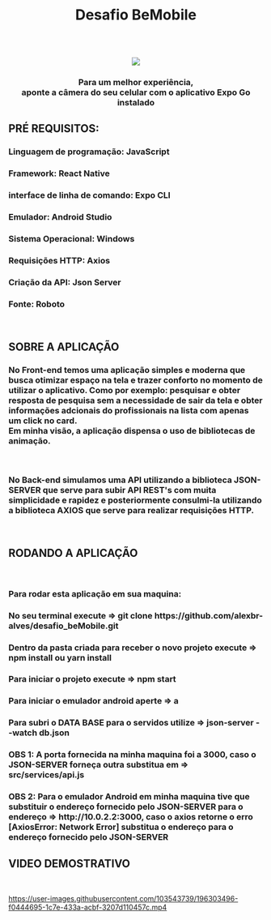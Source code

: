 <h1 align="center">Desafio BeMobile</h1>
<br>
<br>
<p align="center">
<img src="https://user-images.githubusercontent.com/103543739/196267550-a05913fc-044d-4208-a978-9ee2194be065.png">
</p>

<h3 font-size="12px" align="center"> Para um melhor experiência, <br>
aponte a câmera do seu celular com o aplicativo Expo Go instalado </h3>


<h2>PRÉ REQUISITOS:</>
<h3> Linguagem de programação: JavaScript </h3>
<h3> Framework: React Native </h3>
<h3> interface de linha de comando: Expo CLI </h3>
<h3> Emulador: Android Studio </h3>
<h3> Sistema Operacional: Windows </h3>
<h3> Requisições HTTP: Axios </h3>
<h3> Criação da API: Json Server</h3>
<h3> Fonte: Roboto</h3>

<br>

<h2>SOBRE A APLICAÇÃO</h2>

<h3> No Front-end temos uma aplicação simples e  moderna que busca otimizar espaço na tela e trazer 
conforto no momento de utilizar o aplicativo. Como por exemplo: pesquisar e obter resposta de pesquisa 
sem a necessidade de sair da tela e obter informações adcionais do profissionais na lista com apenas um click no card. <br>
Em minha visão, a aplicação dispensa o uso de bibliotecas de animação. 
</h3>
<br>
<h3>No Back-end simulamos uma API utilizando a biblioteca JSON-SERVER que serve para subir API REST's com muita simplicidade
e rapidez e posteriormente consulmi-la utilizando a biblioteca AXIOS que serve para realizar requisições HTTP.
</h3>
<br>

<h2>RODANDO A APLICAÇÃO</h2>
<br>
<h3>Para rodar esta aplicação em sua maquina: </h3>
<h3>No seu terminal execute => git clone https://github.com/alexbr-alves/desafio_beMobile.git </h3>
<h3>Dentro da pasta criada para receber o novo projeto execute => npm install ou yarn install</h3>
<h3>Para iniciar o projeto execute => npm start</h3>
<h3>Para iniciar o emulador android aperte => a </h3>
<h3>Para subri o DATA BASE para o servidos utilize => json-server --watch db.json </h3>

<h3> 
OBS 1: A porta fornecida na minha maquina foi a 3000, 
caso o JSON-SERVER forneça outra substitua em => src/services/api.js
</h3>

<h3>
OBS 2: Para o emulador Android em minha maquina tive que substituir o endereço  fornecido pelo JSON-SERVER 
para o endereço => http://10.0.2.2:3000, caso o axios retorne o erro [AxiosError: Network Error] substitua o endereço 
para o endereço fornecido pelo JSON-SERVER
</h3>






<h2>VIDEO DEMOSTRATIVO</h2>
<br>


https://user-images.githubusercontent.com/103543739/196303496-f0444695-1c7e-433a-acbf-3207d110457c.mp4



